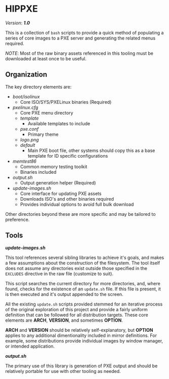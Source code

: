 HIPPXE
===
*Version*: ***1.0***

This is a collection of `bash` scripts to provide a quick method of populating a series of core images to a PXE server and generating the related menus required.

*NOTE*: Most of the raw binary assets referenced in this tooling must be downloaded at least once to be useful.

Organization
---
The key directory elements are:
 * *boot/isolinux*
   * Core ISO/SYS/PXELinux binaries (Required)
 * *pxelinux.cfg*
   * Core PXE menu directory
   * *template*
     * Available templates to include
   * *pxe.conf*
     * Primary theme
   * *logo.png*
   * *default*
     * Main PXE boot file, other systems should copy this as a base template for ID specific configurations
 * *memtest86*
   * Common memory testing toolkit
   * Binaries included
 * *output.sh*
   * Output generation helper (Required)
 * *update-images.sh*
   * Core interface for updating PXE assets
   * Downloads ISO's and other binaries required
   * Provides individual options to avoid full bulk download

Other directories beyond these are more specific and may be tailored to preference.

Tools
---
***update-images.sh***

This tool references several sibling libraries to achieve it's goals, and makes a few assumptions about the construction of the filesystem.
The tool itself does not assume any directories exist outside those specified in the `EXCLUDES` directive in the raw file (customize to suit).

This script searches the current directory for more directories, and, where found, checks for the existence of an `update.sh` file.
If this file is present, it is then executed and it's output appended to the screen.

All the existing `update.sh` scripts provided stemmed for an iterative process of the original exploration of this project and provide a fairly uniform definition that can be followed for all distribution targets.
These core elements are **ARCH**, **VERSION**, and sometimes **OPTION**.

**ARCH** and **VERSION** should be relatively self-explanatory, but **OPTION** applies to any additional dimentionality included in mirror definitions.
For example, some distributions provide individual images by window manager, or intended application.

***output.sh***

The primary use of this library is generation of PXE output and should be relatively portable for use with other tooling as needed.


 